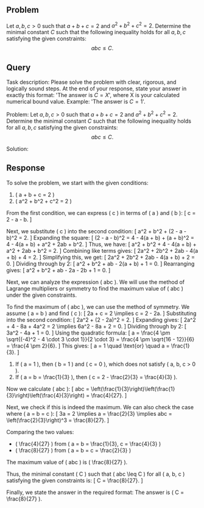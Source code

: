 ## Problem

Let $a, b, c > 0$ such that $a+b+c=2$ and $a^2+b^2+c^2=2$. Determine the minimal constant $C$ such that the following inequality holds for all $a, b, c$ satisfying the given constraints:
$$
a b c \leq C.
$$

## Query

Task description: Please solve the problem with clear, rigorous, and logically sound steps. At the end of your response, state your answer in exactly this format: 'The answer is $C=X$', where X is your calculated numerical bound value. Example: 'The answer is $C=1$'.

Problem: Let $a, b, c > 0$ such that $a+b+c=2$ and $a^2+b^2+c^2=2$. Determine the minimal constant $C$ such that the following inequality holds for all $a, b, c$ satisfying the given constraints:
$$
a b c \leq C.
$$

Solution:

## Response

To solve the problem, we start with the given conditions:

1. \( a + b + c = 2 \)
2. \( a^2 + b^2 + c^2 = 2 \)

From the first condition, we can express \( c \) in terms of \( a \) and \( b \):
\[
c = 2 - a - b.
\]

Next, we substitute \( c \) into the second condition:
\[
a^2 + b^2 + (2 - a - b)^2 = 2.
\]
Expanding the square:
\[
(2 - a - b)^2 = 4 - 4(a + b) + (a + b)^2 = 4 - 4(a + b) + a^2 + 2ab + b^2.
\]
Thus, we have:
\[
a^2 + b^2 + 4 - 4(a + b) + a^2 + 2ab + b^2 = 2.
\]
Combining like terms gives:
\[
2a^2 + 2b^2 + 2ab - 4(a + b) + 4 = 2.
\]
Simplifying this, we get:
\[
2a^2 + 2b^2 + 2ab - 4(a + b) + 2 = 0.
\]
Dividing through by 2:
\[
a^2 + b^2 + ab - 2(a + b) + 1 = 0.
\]
Rearranging gives:
\[
a^2 + b^2 + ab - 2a - 2b + 1 = 0.
\]

Next, we can analyze the expression \( abc \). We will use the method of Lagrange multipliers or symmetry to find the maximum value of \( abc \) under the given constraints.

To find the maximum of \( abc \), we can use the method of symmetry. We assume \( a = b \) and find \( c \):
\[
2a + c = 2 \implies c = 2 - 2a.
\]
Substituting into the second condition:
\[
2a^2 + (2 - 2a)^2 = 2.
\]
Expanding gives:
\[
2a^2 + 4 - 8a + 4a^2 = 2 \implies 6a^2 - 8a + 2 = 0.
\]
Dividing through by 2:
\[
3a^2 - 4a + 1 = 0.
\]
Using the quadratic formula:
\[
a = \frac{4 \pm \sqrt{(-4)^2 - 4 \cdot 3 \cdot 1}}{2 \cdot 3} = \frac{4 \pm \sqrt{16 - 12}}{6} = \frac{4 \pm 2}{6}.
\]
This gives:
\[
a = 1 \quad \text{or} \quad a = \frac{1}{3}.
\]

1. If \( a = 1 \), then \( b = 1 \) and \( c = 0 \), which does not satisfy \( a, b, c > 0 \).
2. If \( a = b = \frac{1}{3} \), then \( c = 2 - \frac{2}{3} = \frac{4}{3} \).

Now we calculate \( abc \):
\[
abc = \left(\frac{1}{3}\right)\left(\frac{1}{3}\right)\left(\frac{4}{3}\right) = \frac{4}{27}.
\]

Next, we check if this is indeed the maximum. We can also check the case where \( a = b = c \):
\[
3a = 2 \implies a = \frac{2}{3} \implies abc = \left(\frac{2}{3}\right)^3 = \frac{8}{27}.
\]

Comparing the two values:
- \( \frac{4}{27} \) from \( a = b = \frac{1}{3}, c = \frac{4}{3} \)
- \( \frac{8}{27} \) from \( a = b = c = \frac{2}{3} \)

The maximum value of \( abc \) is \( \frac{8}{27} \).

Thus, the minimal constant \( C \) such that \( abc \leq C \) for all \( a, b, c \) satisfying the given constraints is:
\[
C = \frac{8}{27}.
\]

Finally, we state the answer in the required format:
The answer is \( C = \frac{8}{27} \).